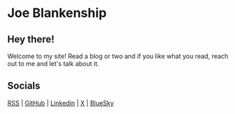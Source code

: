 # Joe Blankenship

## Hey there!

Welcome to my site! Read a blog or two and if you like what you read, reach out to me and let's talk about it.

## Socials

[RSS](https://raw.githubusercontent.com/joeblankenship1/thejoeblankenship/refs/heads/main/website/rss/thejoeblankenship_rss.xml) | [GitHub](https://github.com/joeblankenship1) | [Linkedin](https://www.linkedin.com/in/thejoeblankenship/) | [X](https://x.com/datadungeoneer) | [BlueSky](https://bsky.app/profile/datadungeoneer.bsky.social)

